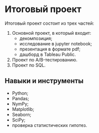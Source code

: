 # Итоговый проект

Итоговый проект состоит из трех частей:
1. Основной проект, в который входит:
	- декомпозиция;
	- исследование в jupyter notebook;
	- презентация в формате pdf;
	- дашборд в Tableau Public.
2. Проект по А/B-тестированию.
3. Проект по SQL.


## Навыки и инструменты
- Python;
- Pandas;
- NymPy;
- Matplotlib;
- Seaborn;
- SciPy;
- проверка статистических гипотез.





